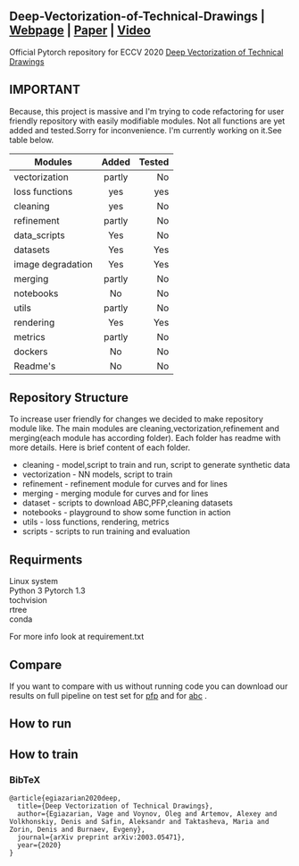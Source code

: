 ## Deep-Vectorization-of-Technical-Drawings | [Webpage](http://adase.group/3ddl/projects/vectorization/) | [Paper](https://arxiv.org/abs/2003.05471) | [Video](https://www.youtube.com/watch?v=lnQNzHJOLvE&t=15s)
Official Pytorch repository for ECCV 2020 [Deep Vectorization of Technical Drawings]()

## IMPORTANT
Because, this project is massive and I'm trying to code refactoring for user friendly repository with easily modifiable modules.
Not all functions are yet added and tested.Sorry for  inconvenience.
I'm currently working on it.See table below.

| Modules       | Added         | Tested|
| ------------- |:-------------:| -----:|
| vectorization | partly        |    No |
| loss functions| yes           |   yes |
| cleaning      | yes           |    No |
| refinement    | partly        |    No |
| data_scripts  | Yes           |    No |
| datasets      | Yes           |   Yes |
| image degradation| Yes        |   Yes |
| merging       | partly        |    No |
| notebooks     | No            |    No |
| utils         | partly        |    No |
| rendering     | Yes           |   Yes |
| metrics       | partly        |    No |
| dockers       | No            |    No |
| Readme's      | No            |    No |

## Repository Structure

To increase user friendly for changes we decided to make repository module like.
The main modules are cleaning,vectorization,refinement and merging(each module has according folder).
Each folder has readme with more details. Here is brief content of each folder.

* cleaning - model,script to train and run, script to generate synthetic data 
* vectorization - NN models, script to train
* refinement - refinement module for curves and for lines
* merging - merging module for curves and for lines
* dataset - scripts to download ABC,PFP,cleaning datasets
* notebooks - playground to show some function in action
* utils - loss functions, rendering, metrics
* scripts - scripts to run training and evaluation

## Requirments
Linux system \
Python 3
Pytorch 1.3 \
tochvision \
rtree \
conda

For more info look at requirement.txt

## Compare 

If you want to compare with us without running code you can download our results on full pipeline on test set
for [pfp](https://drive.google.com/file/d/1FGm-JQsvOa5sbi_f_-MMl1XC5Z8JGe0F/view?usp=sharing) and for 
[abc](https://drive.google.com/file/d/1lR5lea3sY4Bhp9QL4MmmPs0kqZ5voPGu/view?usp=sharing) .


 
## How to run 



## How to train 

### BibTeX
```
@article{egiazarian2020deep,
  title={Deep Vectorization of Technical Drawings},
  author={Egiazarian, Vage and Voynov, Oleg and Artemov, Alexey and Volkhonskiy, Denis and Safin, Aleksandr and Taktasheva, Maria and Zorin, Denis and Burnaev, Evgeny},
  journal={arXiv preprint arXiv:2003.05471},
  year={2020}
}